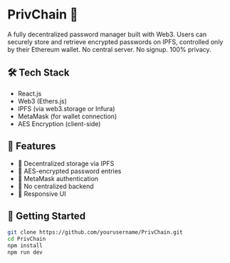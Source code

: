 # PrivChain 🔐

A fully decentralized password manager built with Web3. Users can securely store and retrieve encrypted passwords on IPFS, controlled only by their Ethereum wallet. No central server. No signup. 100% privacy.

## 🛠 Tech Stack

- React.js
- Web3 (Ethers.js)
- IPFS (via web3.storage or Infura)
- MetaMask (for wallet connection)
- AES Encryption (client-side)

## 🌟 Features

- 💾 Decentralized storage via IPFS
- 🔐 AES-encrypted password entries
- 👛 MetaMask authentication
- 🧩 No centralized backend
- 📱 Responsive UI

## 🚀 Getting Started

```bash
git clone https://github.com/yourusername/PrivChain.git
cd PrivChain
npm install
npm run dev
